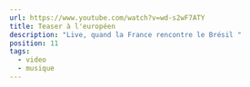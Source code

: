 ```yaml
---
url: https://www.youtube.com/watch?v=wd-s2wF7ATY
title: Teaser à l'européen
description: "Live, quand la France rencontre le Brésil "
position: 11
tags:
  - video
  - musique
---
```

